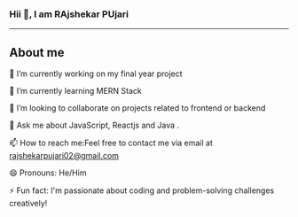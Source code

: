### Hii 👋, I am RAjshekar PUjari
-------
## About me
 🔭 I’m currently working on my final year project
 
 🌱 I’m currently learning MERN Stack 
 
 👯 I’m looking to collaborate on  projects related to frontend or backend
 
 💬 Ask me about JavaScript, Reactjs and Java .
 
 📫 How to reach me:Feel free to contact me via email at rajshekarpujari02@gmail.com
 
 😄 Pronouns: He/Him
 
 ⚡ Fun fact: I'm passionate about coding and problem-solving challenges creatively!

